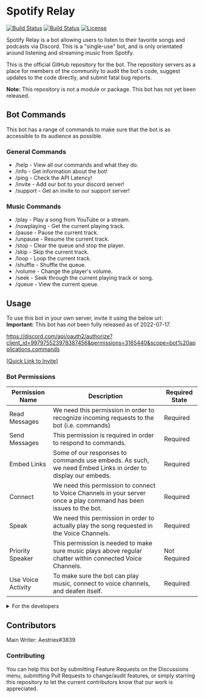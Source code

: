 # Spotify Relay

[![Build Status](https://img.shields.io/github/forks/aestriex/Spotify-Relay.svg)](https://github.com/aestriex/Spotify-Relay)
[![Build Status](https://img.shields.io/github/stars/aestriex/Spotify-Relay.svg)](https://github.com/aestriex/Spotify-Relay)
[![License](https://img.shields.io/github/license/aestriex/Spotify-Relay.svg)](https://github.com/aestriex/Spotify-Relay)

Spotify Relay is a bot allowing users to listen to their favorite songs and podcasts via Discord. This is a "single-use" bot, and is only orientated around listening and streaming music from Spotify.

This is the official GitHub repository for the bot. The repository servers as a place for members of the community to audit the bot's code, suggest updates to the code directly, and submit fatal bug reports.

**Note:** This repository is not a module or package. This bot has not yet been released.

## Bot Commands
This bot has a range of commands to make sure that the bot is as accessible to its audience as possible.

### General Commands  
* /help - View all our commands and what they do.  
* /info - Get information about the bot!  
* /ping - Check the API Latency!  
* /invite - Add our bot to your discord server!  
* /support - Get an invite to our support server!  
  
### Music Commands  
* /play - Play a song from YouTube or a stream.  
* /nowplaying - Get the current playing track.  
* /pause - Pause the current track.  
* /unpause - Resume the current track.  
* /stop - Clear the queue and stop the player.  
* /skip - Skip the current track.  
* /loop - Loop the current track.  
* /shuffle - Shuffle the queue.   
* /volume - Change the player's volume.  
* /seek - Seek through the current playing track or song.  
* /queue - View the current queue.

## Usage

To use this bot in your own server, invite it using the below url:  
**Important:** This bot has *not* been fully released as of 2022-07-17.

https://discord.com/api/oauth2/authorize?client_id=997975523978387456&permissions=3165440&scope=bot%20applications.commands

\[[Quick Link to Invite](https://discord.com/api/oauth2/authorize?client_id=997975523978387456&permissions=3165440&scope=bot%20applications.commands)\]

### Bot Permissions

| Permission Name | Description | Required State |
|-----------------|-------------|----------------|
| Read Messages   | We need this permission in order to recognize incoming requests to the bot (i.e. commands) | Required |
| Send Messages   | This permission is required in order to respond to commands. | Required |
| Embed Links     | Some of our responses to commands use embeds. As such, we need Embed Links in order to display our embeds. | Required |
| Connect         | We need this permission to connect to Voice Channels in your server once a play command has been issues to the bot. | Required |
| Speak           | We need this permission in order to actually play the song requested in the Voice Channels. | Required |
| Priority Speaker| This permission is needed to make sure music plays above regular chatter within connected Voice Channels. | Not Required |
| Use Voice Activity | To make sure the bot can play music, connect to voice channels, and deafen itself. | Required |



<details>
<summary>For the developers</summary>
Final Permission Integer: 3165440  
  
A permission is required that is called `applications.commands` in guilds to ensure the bot can write commands to the server, and read them once executed.
</details>


## Contributors
Main Writer: Aestriex#3839  

### Contributing
You can help this bot by submitting Feature Requests on the Discussions menu, submitting Pull Requests to change/audit features, or simply starring this repository to let the current contributors know that our work is appreciated.